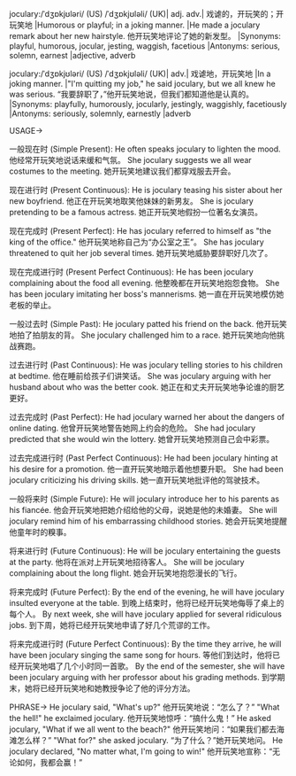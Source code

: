 joculary:/ˈdʒɒkjʊləri/ (US) /ˈdʒɒkjʊləli/ (UK)| adj. adv.| 戏谑的，开玩笑的；开玩笑地 |Humorous or playful; in a joking manner. |He made a joculary remark about her new hairstyle. 他开玩笑地评论了她的新发型。 |Synonyms: playful, humorous, jocular, jesting, waggish, facetious |Antonyms: serious, solemn, earnest |adjective, adverb

joculary:/ˈdʒɒkjʊləri/ (US) /ˈdʒɒkjʊləli/ (UK)| adv.| 戏谑地，开玩笑地 |In a joking manner. |"I'm quitting my job," he said joculary, but we all knew he was serious. “我要辞职了，”他开玩笑地说，但我们都知道他是认真的。 |Synonyms: playfully, humorously, jocularly, jestingly, waggishly, facetiously |Antonyms: seriously, solemnly, earnestly |adverb


USAGE->

一般现在时 (Simple Present):
He often speaks joculary to lighten the mood.  他经常开玩笑地说话来缓和气氛。
She joculary suggests we all wear costumes to the meeting. 她开玩笑地建议我们都穿戏服去开会。

现在进行时 (Present Continuous):
He is joculary teasing his sister about her new boyfriend. 他正在开玩笑地取笑他妹妹的新男友。
She is joculary pretending to be a famous actress.  她正开玩笑地假扮一位著名女演员。

现在完成时 (Present Perfect):
He has joculary referred to himself as "the king of the office." 他开玩笑地称自己为“办公室之王”。
She has joculary threatened to quit her job several times.  她开玩笑地威胁要辞职好几次了。

现在完成进行时 (Present Perfect Continuous):
He has been joculary complaining about the food all evening. 他整晚都在开玩笑地抱怨食物。
She has been joculary imitating her boss's mannerisms. 她一直在开玩笑地模仿她老板的举止。

一般过去时 (Simple Past):
He joculary patted his friend on the back. 他开玩笑地拍了拍朋友的背。
She joculary challenged him to a race. 她开玩笑地向他挑战赛跑。

过去进行时 (Past Continuous):
He was joculary telling stories to his children at bedtime. 他在睡前给孩子们讲笑话。
She was joculary arguing with her husband about who was the better cook. 她正在和丈夫开玩笑地争论谁的厨艺更好。

过去完成时 (Past Perfect):
He had joculary warned her about the dangers of online dating. 他曾开玩笑地警告她网上约会的危险。
She had joculary predicted that she would win the lottery.  她曾开玩笑地预测自己会中彩票。

过去完成进行时 (Past Perfect Continuous):
He had been joculary hinting at his desire for a promotion.  他一直开玩笑地暗示着他想要升职。
She had been joculary criticizing his driving skills.  她一直开玩笑地批评他的驾驶技术。

一般将来时 (Simple Future):
He will joculary introduce her to his parents as his fiancée. 他会开玩笑地把她介绍给他的父母，说她是他的未婚妻。
She will joculary remind him of his embarrassing childhood stories. 她会开玩笑地提醒他童年时的糗事。

将来进行时 (Future Continuous):
He will be joculary entertaining the guests at the party. 他将在派对上开玩笑地招待客人。
She will be joculary complaining about the long flight. 她会开玩笑地抱怨漫长的飞行。

将来完成时 (Future Perfect):
By the end of the evening, he will have joculary insulted everyone at the table. 到晚上结束时，他将已经开玩笑地侮辱了桌上的每个人。
By next week, she will have joculary applied for several ridiculous jobs. 到下周，她将已经开玩笑地申请了好几个荒谬的工作。

将来完成进行时 (Future Perfect Continuous):
By the time they arrive, he will have been joculary singing the same song for hours. 等他们到达时，他将已经开玩笑地唱了几个小时同一首歌。
By the end of the semester, she will have been joculary arguing with her professor about his grading methods. 到学期末，她将已经开玩笑地和她教授争论了他的评分方法。


PHRASE->
He joculary said, "What's up?" 他开玩笑地说：“怎么了？”
"What the hell!" he exclaimed joculary.  他开玩笑地惊呼：“搞什么鬼！”
He asked joculary, "What if we all went to the beach?" 他开玩笑地问：“如果我们都去海滩怎么样？”
"What for?" she asked joculary. “为了什么？”她开玩笑地问。
He joculary declared, "No matter what, I'm going to win!" 他开玩笑地宣称：“无论如何，我都会赢！”
